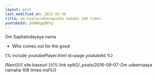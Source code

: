 ```yaml
---
layout: post
last_modified_at: 2021-03-30
title: om naarasimhavapushe namaha 108 times
youtubeId: p68Wkgg0NYg
---
```

 
 
Om Saphalodayaya nama 
 
 -  Who comes out for the good 
 
  
 
  
 
 
 
 
 
 


{% include youtubePlayer.html id=page.youtubeId %}
 
[Next]({{ site.baseurl }}{% link  split2/_posts/2016-09-07-Om udeernaaya namaha 108 times.md%})
 
